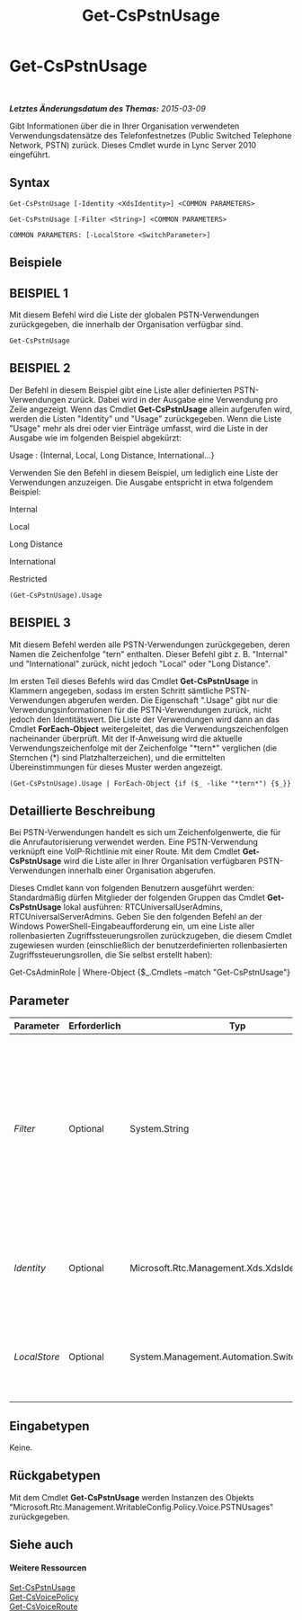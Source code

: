 ﻿---
title: Get-CsPstnUsage
TOCTitle: Get-CsPstnUsage
ms:assetid: 9dc82b88-303b-4678-8298-0dbc769f6781
ms:mtpsurl: https://technet.microsoft.com/de-de/library/Gg412734(v=OCS.15)
ms:contentKeyID: 49294906
ms.date: 05/19/2016
mtps_version: v=OCS.15
ms.translationtype: HT
---

# Get-CsPstnUsage

 

_**Letztes Änderungsdatum des Themas:** 2015-03-09_

Gibt Informationen über die in Ihrer Organisation verwendeten Verwendungsdatensätze des Telefonfestnetzes (Public Switched Telephone Network, PSTN) zurück. Dieses Cmdlet wurde in Lync Server 2010 eingeführt.

## Syntax

    Get-CsPstnUsage [-Identity <XdsIdentity>] <COMMON PARAMETERS>

    Get-CsPstnUsage [-Filter <String>] <COMMON PARAMETERS>

    COMMON PARAMETERS: [-LocalStore <SwitchParameter>]

## Beispiele

## BEISPIEL 1

Mit diesem Befehl wird die Liste der globalen PSTN-Verwendungen zurückgegeben, die innerhalb der Organisation verfügbar sind.

    Get-CsPstnUsage

## BEISPIEL 2

Der Befehl in diesem Beispiel gibt eine Liste aller definierten PSTN-Verwendungen zurück. Dabei wird in der Ausgabe eine Verwendung pro Zeile angezeigt. Wenn das Cmdlet **Get-CsPstnUsage** allein aufgerufen wird, werden die Listen "Identity" und "Usage" zurückgegeben. Wenn die Liste "Usage" mehr als drei oder vier Einträge umfasst, wird die Liste in der Ausgabe wie im folgenden Beispiel abgekürzt:

Usage : {Internal, Local, Long Distance, International...}

Verwenden Sie den Befehl in diesem Beispiel, um lediglich eine Liste der Verwendungen anzuzeigen. Die Ausgabe entspricht in etwa folgendem Beispiel:

Internal

Local

Long Distance

International

Restricted

    (Get-CsPstnUsage).Usage

## BEISPIEL 3

Mit diesem Befehl werden alle PSTN-Verwendungen zurückgegeben, deren Namen die Zeichenfolge "tern" enthalten. Dieser Befehl gibt z. B. "Internal" und "International" zurück, nicht jedoch "Local" oder "Long Distance".

Im ersten Teil dieses Befehls wird das Cmdlet **Get-CsPstnUsage** in Klammern angegeben, sodass im ersten Schritt sämtliche PSTN-Verwendungen abgerufen werden. Die Eigenschaft ".Usage" gibt nur die Verwendungsinformationen für die PSTN-Verwendungen zurück, nicht jedoch den Identitätswert. Die Liste der Verwendungen wird dann an das Cmdlet **ForEach-Object** weitergeleitet, das die Verwendungszeichenfolgen nacheinander überprüft. Mit der If-Anweisung wird die aktuelle Verwendungszeichenfolge mit der Zeichenfolge "\*tern\*" verglichen (die Sternchen (\*) sind Platzhalterzeichen), und die ermittelten Übereinstimmungen für dieses Muster werden angezeigt.

    (Get-CsPstnUsage).Usage | ForEach-Object {if ($_ -like "*tern*") {$_}}

## Detaillierte Beschreibung

Bei PSTN-Verwendungen handelt es sich um Zeichenfolgenwerte, die für die Anrufautorisierung verwendet werden. Eine PSTN-Verwendung verknüpft eine VoIP-Richtlinie mit einer Route. Mit dem Cmdlet **Get-CsPstnUsage** wird die Liste aller in Ihrer Organisation verfügbaren PSTN-Verwendungen innerhalb einer Organisation abgerufen.

Dieses Cmdlet kann von folgenden Benutzern ausgeführt werden: Standardmäßig dürfen Mitglieder der folgenden Gruppen das Cmdlet **Get-CsPstnUsage** lokal ausführen: RTCUniversalUserAdmins, RTCUniversalServerAdmins. Geben Sie den folgenden Befehl an der Windows PowerShell-Eingabeaufforderung ein, um eine Liste aller rollenbasierten Zugriffssteuerungsrollen zurückzugeben, die diesem Cmdlet zugewiesen wurden (einschließlich der benutzerdefinierten rollenbasierten Zugriffssteuerungsrollen, die Sie selbst erstellt haben):

Get-CsAdminRole | Where-Object {$\_.Cmdlets –match "Get-CsPstnUsage"}

## Parameter


<table>
<colgroup>
<col style="width: 25%" />
<col style="width: 25%" />
<col style="width: 25%" />
<col style="width: 25%" />
</colgroup>
<thead>
<tr class="header">
<th>Parameter</th>
<th>Erforderlich</th>
<th>Typ</th>
<th>Beschreibung</th>
</tr>
</thead>
<tbody>
<tr class="odd">
<td><p><em>Filter</em></p></td>
<td><p>Optional</p></td>
<td><p>System.String</p></td>
<td><p>Mithilfe des Parameters &quot;Filter&quot; können nur PSTN-Verwendungen abgerufen werden, deren Identitätswert mit einer bestimmten Platzhalterzeichenfolge übereinstimmt. Da der einzige verfügbare Identitätswert für PSTN-Verwendungen jedoch &quot;Global&quot; ist, ist die Verwendung dieses Parameters mit diesem Cmdlet nicht sinnvoll.</p></td>
</tr>
<tr class="even">
<td><p><em>Identity</em></p></td>
<td><p>Optional</p></td>
<td><p>Microsoft.Rtc.Management.Xds.XdsIdentity</p></td>
<td><p>Die Ebene, auf der diese Einstellungen angewendet werden. Für PSTN-Verwendungen kann nur der Identitätswert &quot;Global&quot; angewendet werden.</p></td>
</tr>
<tr class="odd">
<td><p><em>LocalStore</em></p></td>
<td><p>Optional</p></td>
<td><p>System.Management.Automation.SwitchParameter</p></td>
<td><p>Ruft die PSTN-Verwendungsinformationen aus dem lokalen Datenspeicher statt vom zentralen Verwaltungsspeicher ab.</p></td>
</tr>
</tbody>
</table>


## Eingabetypen

Keine.

## Rückgabetypen

Mit dem Cmdlet **Get-CsPstnUsage** werden Instanzen des Objekts "Microsoft.Rtc.Management.WritableConfig.Policy.Voice.PSTNUsages" zurückgegeben.

## Siehe auch

#### Weitere Ressourcen

[Set-CsPstnUsage](set-cspstnusage.md)  
[Get-CsVoicePolicy](get-csvoicepolicy.md)  
[Get-CsVoiceRoute](get-csvoiceroute.md)

